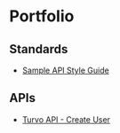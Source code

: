 # Portfolio

## Standards
* [Sample API Style Guide](https://github.com/ariffmd-git/Portfolio/blob/main/Sample_Style_Guide.md)



## APIs
* [Turvo API - Create User](https://app.turvo.com/lobby/documentation#operation/createUser)

